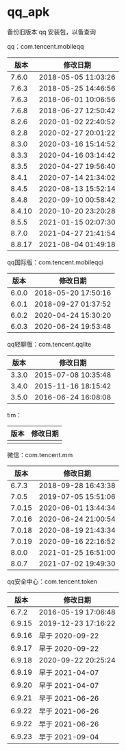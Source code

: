 # qq_apk
备份旧版本 qq 安装包，以备查询

qq：com.tencent.mobileqq

| 版本  | 修改日期  |
| ----- | --------- |
| 7.6.0 | 2018-05-05 11:03:26 |
| 7.6.3 | 2018-05-25 14:46:56 |
| 7.6.3 | 2018-06-01 10:06:56 |
| 7.6.8 | 2018-06-27 12:50:42 |
| 8.2.6 | 2020-01-02 22:40:52 |
| 8.2.8 | 2020-02-27 20:01:22 |
| 8.3.0 | 2020-03-16 15:14:52 |
| 8.3.3 | 2020-04-16 03:14:42 |
| 8.3.5 | 2020-04-27 19:56:40 |
| 8.4.1 | 2020-07-14 21:34:02 |
| 8.4.5 | 2020-08-13 15:52:14 |
| 8.4.8 | 2020-09-10 00:58:42 |
| 8.4.10 | 2020-10-20 23:20:28 |
| 8.5.5 | 2021-01-15 02:07:30 |
| 8.7.0 | 2021-04-27 21:41:54 |
| 8.8.17 | 2021-08-04 01:49:18 |

qq国际版：com.tencent.mobileqqi

| 版本  | 修改日期  |
| ----- | --------- |
| 6.0.0 | 2018-05-20 17:50:16 |
| 6.0.1 | 2018-09-27 01:37:52 |
| 6.0.2 | 2020-04-24 15:30:20 |
| 6.0.3 | 2020-06-24 19:53:48 |

qq轻聊版：com.tencent.qqlite

| 版本  | 修改日期  |
| ----- | --------- |
| 3.3.0 | 2015-07-08 10:35:48 |
| 3.4.0 | 2015-11-16 18:15:42 |
| 3.5.0 | 2016-06-24 16:08:08 |

tim：

| 版本  | 修改日期  |
| ----- | --------- |
|   |   |

微信：com.tencent.mm

| 版本  | 修改日期  |
| ----- | --------- |
| 6.7.3 | 2018-09-28 16:43:38 |
| 7.0.5 | 2019-07-05 15:51:06 |
| 7.0.15 | 2020-06-01 13:44:34 |
| 7.0.16 | 2020-06-24 21:00:54 |
| 7.0.18 | 2020-08-19 21:43:34 |
| 7.0.19 | 2020-09-16 22:16:52 |
| 8.0.0 | 2021-01-25 16:51:00 |
| 8.0.7 | 2021-07-02 19:49:30 |

qq安全中心：com.tencent.token

| 版本  | 修改日期  |
| ----- | --------- |
| 6.7.2 | 2016-05-19 17:06:48 |
| 6.9.15 | 2019-12-23 17:16:22 |
| 6.9.16 | 早于 2020-09-22 |
| 6.9.17 | 早于 2020-09-22 |
| 6.9.18 | 2020-09-22 20:25:24 |
| 6.9.19 | 早于 2021-04-07 |
| 6.9.20 | 早于 2021-04-07 |
| 6.9.21 | 早于 2021-06-26 |
| 6.9.22 | 早于 2021-06-26 |
| 6.9.22 | 早于 2021-06-26 |
| 6.9.23 | 早于 2021-09-04 |
